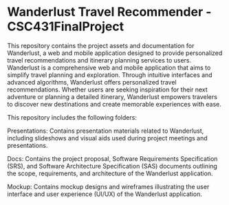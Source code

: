 # Wanderlust Travel Recommender - CSC431FinalProject
This repository contains the project assets and documentation for Wanderlust, a web and mobile application designed to provide personalized travel recommendations and itinerary planning services to users. Wanderlust is a comprehensive web and mobile application that aims to simplify travel planning and exploration. Through intuitive interfaces and advanced algorithms, Wanderlust offers personalized travel recommendations. Whether users are seeking inspiration for their next adventure or planning a detailed itinerary, Wanderlust empowers travelers to discover new destinations and create memorable experiences with ease.


This repository includes the following folders:

  Presentations: Contains presentation materials related to Wanderlust, including slideshows and visual aids used during project meetings and presentations.
  
  Docs: Contains the project proposal, Software Requirements Specification (SRS), and Software Architecture Specification (SAS) documents outlining the scope, requirements, and architecture of the Wanderlust application.
  
  Mockup: Contains mockup designs and wireframes illustrating the user interface and user experience (UI/UX) of the Wanderlust application.

